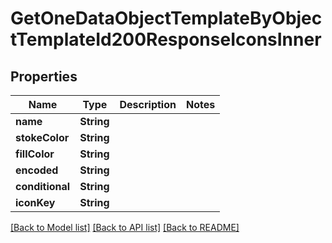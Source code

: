 # GetOneDataObjectTemplateByObjectTemplateId200ResponseIconsInner

## Properties
Name | Type | Description | Notes
------------ | ------------- | ------------- | -------------
**name** | **String** |  | 
**stokeColor** | **String** |  | 
**fillColor** | **String** |  | 
**encoded** | **String** |  | 
**conditional** | **String** |  | 
**iconKey** | **String** |  | 

[[Back to Model list]](../README.md#documentation-for-models) [[Back to API list]](../README.md#documentation-for-api-endpoints) [[Back to README]](../README.md)


